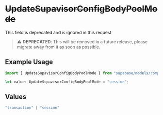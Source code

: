 # ~~UpdateSupavisorConfigBodyPoolMode~~

This field is deprecated and is ignored in this request

> :warning: **DEPRECATED**: This will be removed in a future release, please migrate away from it as soon as possible.

## Example Usage

```typescript
import { UpdateSupavisorConfigBodyPoolMode } from "supabase/models/components";

let value: UpdateSupavisorConfigBodyPoolMode = "session";
```

## Values

```typescript
"transaction" | "session"
```